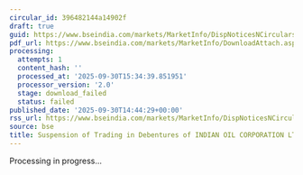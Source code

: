```yaml
---
circular_id: 396482144a14902f
draft: true
guid: https://www.bseindia.com/markets/MarketInfo/DispNoticesNCirculars.aspx?Noticeid={677C9593-EB6C-4D00-8C14-DFBDA38F309A}&noticeno=20250930-93&dt=09/30/2025&icount=93&totcount=104&flag=0
pdf_url: https://www.bseindia.com/markets/MarketInfo/DownloadAttach.aspx?id=20250930-93&attachedId=
processing:
  attempts: 1
  content_hash: ''
  processed_at: '2025-09-30T15:34:39.851951'
  processor_version: '2.0'
  stage: download_failed
  status: failed
published_date: '2025-09-30T14:44:29+00:00'
rss_url: https://www.bseindia.com/markets/MarketInfo/DispNoticesNCirculars.aspx?Noticeid={677C9593-EB6C-4D00-8C14-DFBDA38F309A}&noticeno=20250930-93&dt=09/30/2025&icount=93&totcount=104&flag=0
source: bse
title: Suspension of Trading in Debentures of INDIAN OIL CORPORATION LTD.
---
```


Processing in progress...